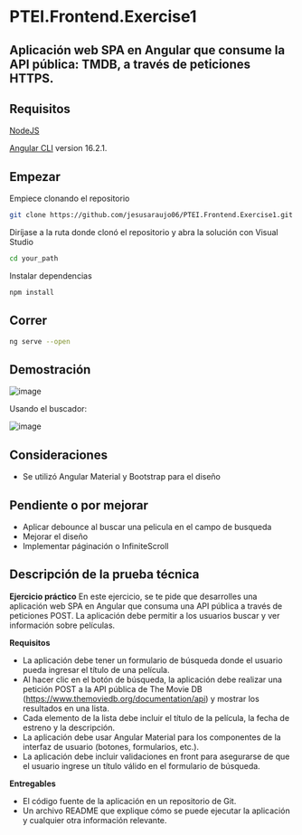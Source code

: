 # PTEI.Frontend.Exercise1
## Aplicación web SPA en Angular que consume la API pública: TMDB, a través de peticiones HTTPS.

## Requisitos
[NodeJS](https://nodejs.org/es)

[Angular CLI](https://github.com/angular/angular-cli) version 16.2.1.

## Empezar
Empiece clonando el repositorio

```bash
git clone https://github.com/jesusaraujo06/PTEI.Frontend.Exercise1.git
```

Diríjase a la ruta donde clonó el repositorio y abra la solución con Visual Studio

```bash
cd your_path
```

Instalar dependencias
```bash
npm install
```

## Correr
```bash
ng serve --open
```

## Demostración

![image](https://github.com/jesusaraujo06/PTEI.Frontend.Exercise1/assets/72844628/fd8365b5-cd8a-4138-8470-51b35af4420a)

Usando el buscador:

![image](https://github.com/jesusaraujo06/PTEI.Frontend.Exercise1/assets/72844628/0481e979-63ab-45fd-92b9-2e22eda7d27e)


## Consideraciones
- Se utilizó Angular Material y Bootstrap para el diseño

## Pendiente o por mejorar
- Aplicar debounce al buscar una pelicula en el campo de busqueda
- Mejorar el diseño
- Implementar páginación o InfiniteScroll

## **Descripción de la prueba técnica**
**Ejercicio práctico**
En este ejercicio, se te pide que desarrolles una aplicación web SPA en Angular que consuma una
API pública a través de peticiones POST. La aplicación debe permitir a los usuarios buscar y ver
información sobre películas.

**Requisitos**
- La aplicación debe tener un formulario de búsqueda donde el usuario pueda ingresar el título de
una película.
- Al hacer clic en el botón de búsqueda, la aplicación debe realizar una petición POST a la API pública
de The Movie DB (https://www.themoviedb.org/documentation/api) y mostrar los resultados en
una lista.
- Cada elemento de la lista debe incluir el título de la película, la fecha de estreno y la descripción.
- La aplicación debe usar Angular Material para los componentes de la interfaz de usuario (botones,
formularios, etc.).
- La aplicación debe incluir validaciones en front para asegurarse de que el usuario ingrese un título
válido en el formulario de búsqueda.

**Entregables**
- El código fuente de la aplicación en un repositorio de Git.
- Un archivo README que explique cómo se puede ejecutar la aplicación y cualquier otra
información relevante.
